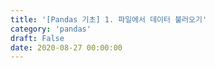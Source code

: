 ```yaml
---
title: '[Pandas 기초] 1. 파일에서 데이터 불러오기'
category: 'pandas'
draft: False
date: 2020-08-27 00:00:00
---
```

